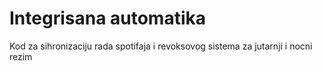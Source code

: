 # Integrisana automatika
Kod za sihronizaciju rada spotifaja i revoksovog sistema za jutarnji i nocni rezim
